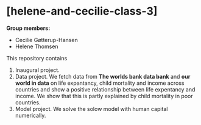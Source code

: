 # \[helene-and-cecilie-class-3\]

**Group members:**
- Cecilie Gøtterup-Hansen
- Helene Thomsen

This repository contains  
1. Inaugural project. 
2. Data project. We fetch data from **The worlds bank data bank** and **our world in data** on life expantancy, child mortality and income across countries and show a positive relationship between life expentancy and income. We show that this is partly explained by child mortality in poor countries. 
3. Model project. We solve the solow model with human capital numerically.

